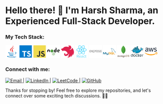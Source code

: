 <!-- Introduction Section -->
<h1>Hello there! 👋 I'm Harsh Sharma, an Experienced Full-Stack Developer.</h1>

<!-- Tech Stack Section -->
<h3>My Tech Stack:</h3>
<p>
  <img src="https://raw.githubusercontent.com/devicons/devicon/master/icons/java/java-original.svg" alt="Java" width="40" height="40"/>
  <img src="https://raw.githubusercontent.com/devicons/devicon/master/icons/typescript/typescript-original.svg" alt="TypeScript" width="40" height="40"/>
  <img src="https://raw.githubusercontent.com/devicons/devicon/master/icons/javascript/javascript-original.svg" alt="JavaScript" width="40" height="40"/>
  <img src="https://raw.githubusercontent.com/devicons/devicon/master/icons/nodejs/nodejs-original-wordmark.svg" alt="Node.js" width="40" height="40"/>
  <img src="https://raw.githubusercontent.com/devicons/devicon/master/icons/nestjs/nestjs-plain.svg" alt="NESTJS" width="40" height="40"/>
  <img src="https://raw.githubusercontent.com/devicons/devicon/master/icons/react/react-original-wordmark.svg" alt="React" width="40" height="40"/>
  <img src="https://raw.githubusercontent.com/devicons/devicon/master/icons/express/express-original-wordmark.svg" alt="Express.js" width="40" height="40"/>
  <img src="https://raw.githubusercontent.com/devicons/devicon/master/icons/mysql/mysql-original-wordmark.svg" alt="MySQL" width="40" height="40"/>
  <img src="https://raw.githubusercontent.com/devicons/devicon/master/icons/mongodb/mongodb-original-wordmark.svg" alt="MongoDB" width="40" height="40"/>
  <img src="https://raw.githubusercontent.com/devicons/devicon/master/icons/docker/docker-original-wordmark.svg" alt="Docker" width="40" height="40"/>
  <img src="https://raw.githubusercontent.com/devicons/devicon/master/icons/amazonwebservices/amazonwebservices-original-wordmark.svg" alt="AWS" width="40" height="40"/>
  <!-- Prisma logo from your repository -->
</p>

<!-- Connect Section -->
<h3>Connect with me:</h3>
<p>
  <a href="mailto:Harshsharma1421@gmail.com">
    <img src="https://img.icons8.com/fluent/48/000000/gmail.png" alt="Email" height="30" width="30" />
  </a> | 
  <a href="https://linkedin.com/in/harsh-sharma200" >
    <img src="https://img.icons8.com/color/48/000000/linkedin.png" alt="LinkedIn" height="30" width="30" />
  </a> | 
  <a href="https://leetcode.com/harsh6645" ">
    <img src="https://raw.githubusercontent.com/rahuldkjain/github-profile-readme-generator/master/src/images/icons/Social/leet-code.svg" alt="LeetCode" height="30" width="30" />
  </a> | 
  <a href="https://github.com/Harshsharma836" ">
    <img src="https://img.icons8.com/fluent/48/000000/github.png" alt="GitHub" height="30" width="30" />
  </a>
</p>

<!-- Footer Section -->
<p>
  Thanks for stopping by! Feel free to explore my repositories, and let's connect over some exciting tech discussions. 👨‍💻
</p>
